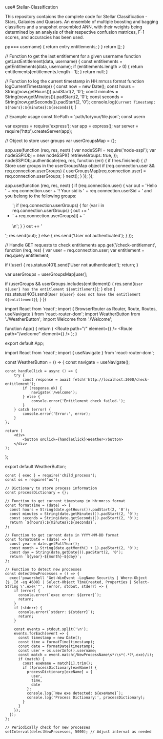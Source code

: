 use# Stellar-Classification

This repository contaions the complete code for Stellar Classification - Stars, Galaxies and Quasars. An ensemble of multiple boosting and bagging classifiers and a snapshot ensembled ANN, with their weights being determined by an analysis of their respective confusion matrices, F-1 scores, and accuracies has been used.

 pp=== username) {
            return entry.entitlements;
        }
    }
    return [];
}

// Function to get the last entitlement for a given username
function getLastEntitlement(data, username) {
    const entitlements = getEntitlements(data, username);
    if (entitlements.length > 0) {
        return entitlements[entitlements.length - 1];
    }
    return null;
}

// Function to log the current timestamp in HH:mm:ss format
function logCurrentTimestamp() {
    const now = new Date();
    const hours = String(now.getHours()).padStart(2, '0');
    const minutes = String(now.getMinutes()).padStart(2, '0');
    const seconds = String(now.getSeconds()).padStart(2, '0');
    console.log(`Current Timestamp: ${hours}:${minutes}:${seconds}`);
}

// Example usage
const filePath = 'path/to/your/file.json';
const usern

var express = require('express');
var app = express();
var server = require('http').createServer(app);

// Object to store user groups
var userGroupsMap = {};

app.use(function (req, res, next) {
  var nodeSSPI = require('node-sspi');
  var nodeSSPIObj = new nodeSSPI({
    retrieveGroups: true,
  });
  nodeSSPIObj.authenticate(req, res, function (err) {
    if (!res.finished) {
      // Store user groups in the userGroupsMap object
      if (req.connection.user && req.connection.userGroups) {
        userGroupsMap[req.connection.user] = req.connection.userGroups;
      }
      next();
    }
  });
});

app.use(function (req, res, next) {
  if (req.connection.user) {
    var out =
      'Hello ' +
      req.connection.user +
      '! Your sid is ' +
      req.connection.userSid +
      ' and you belong to the following groups:<br/><ul>';
    if (req.connection.userGroups) {
      for (var i in req.connection.userGroups) {
        out += '<li>' + req.connection.userGroups[i] + '</li><br/>\n';
      }
    }
    out += '</ul>';
    res.send(out);
  } else {
    res.send('User not authenticated');
  }
});

// Handle GET requests to check entitlements
app.get('/check-entitlement', function (req, res) {
  var user = req.connection.user;
  var entitlement = req.query.entitlement;

  if (!user) {
    res.status(401).send('User not authenticated');
    return;
  }

  var userGroups = userGroupsMap[user];

  if (userGroups && userGroups.includes(entitlement)) {
    res.send(`User ${user} has the entitlement ${entitlement}`);
  } else {
    res.status(403).send(`User ${user} does not have the entitlement ${entitlement}`);
  }
})

import React from 'react';
import { BrowserRouter as Router, Route, Routes, useNavigate } from 'react-router-dom';
import WeatherButton from './WeatherButton';
import Welcome from './Welcome';

function App() {
    return (
        <Router>
            <Routes>
                <Route path="/" element={<WeatherButton />} />
                <Route path="/welcome" element={<Welcome />} />
            </Routes>
        </Router>
    );
}

export default App;


import React from 'react';
import { useNavigate } from 'react-router-dom';

const WeatherButton = () => {
    const navigate = useNavigate();

    const handleClick = async () => {
        try {
            const response = await fetch('http://localhost:3000/check-entitlement');
            if (response.ok) {
                navigate('/welcome');
            } else {
                console.error('Entitlement check failed.');
            }
        } catch (error) {
            console.error('Error:', error);
        }
    };

    return (
        <div>
            <button onClick={handleClick}>Weather</button>
        </div>
    );
};

export default WeatherButton;

```
const { exec } = require('child_process');
const os = require('os');

// Dictionary to store process information
const processDictionary = {};

// Function to get current timestamp in hh:mm:ss format
const formatTime = (date) => {
  const hours = String(date.getHours()).padStart(2, '0');
  const minutes = String(date.getMinutes()).padStart(2, '0');
  const seconds = String(date.getSeconds()).padStart(2, '0');
  return `${hours}:${minutes}:${seconds}`;
};

// Function to get current date in YYYY-MM-DD format
const formatDate = (date) => {
  const year = date.getFullYear();
  const month = String(date.getMonth() + 1).padStart(2, '0');
  const day = String(date.getDate()).padStart(2, '0');
  return `${year}-${month}-${day}`;
};

// Function to detect new processes
const detectNewProcesses = () => {
  exec('powershell "Get-WinEvent -LogName Security | Where-Object {$_.Id -eq 4688} | Select-Object TimeCreated, Properties | Select-String \'.exe\'"', (error, stdout, stderr) => {
    if (error) {
      console.error(`exec error: ${error}`);
      return;
    }
    if (stderr) {
      console.error(`stderr: ${stderr}`);
      return;
    }

    const events = stdout.split('\n');
    events.forEach(event => {
      const timestamp = new Date();
      const time = formatTime(timestamp);
      const date = formatDate(timestamp);
      const user = os.userInfo().username;
      const match = event.match(/NewProcessName\s*:\s*(.*?\.exe)/i);
      if (match) {
        const exeName = match[1].trim();
        if (!processDictionary[exeName]) {
          processDictionary[exeName] = {
            user,
            time,
            date
          };
          console.log(`New exe detected: ${exeName}`);
          console.log('Process Dictionary:', processDictionary);
        }
      }
    });
  });
};

// Periodically check for new processes
setInterval(detectNewProcesses, 5000); // Adjust interval as needed

```